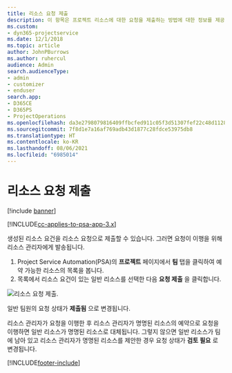 ```yaml
---
title: 리소스 요청 제출
description: 이 항목은 프로젝트 리소스에 대한 요청을 제출하는 방법에 대한 정보를 제공합니다.
ms.custom:
- dyn365-projectservice
ms.date: 12/1/2018
ms.topic: article
author: JohnPBurrows
ms.author: ruhercul
audience: Admin
search.audienceType:
- admin
- customizer
- enduser
search.app:
- D365CE
- D365PS
- ProjectOperations
ms.openlocfilehash: da3e2798079816409ffbcfed911c05f3d51307fef22c48d112802927828faeb2
ms.sourcegitcommit: 7f8d1e7a16af769adb43d1877c28fdce53975db8
ms.translationtype: HT
ms.contentlocale: ko-KR
ms.lasthandoff: 08/06/2021
ms.locfileid: "6985014"
---
```

# <a name="submitting-a-resource-request"></a>리소스 요청 제출

[!include [banner](../includes/psa-now-project-operations.md)]

[!INCLUDE[cc-applies-to-psa-app-3.x](../includes/cc-applies-to-psa-app-3x.md)]

생성된 리소스 요건을 리소스 요청으로 제출할 수 있습니다. 그러면 요청이 이행을 위해 리소스 관리자에게 발송됩니다.

1. Project Service Automation(PSA)의 **프로젝트** 페이지에서 **팀** 탭을 클릭하여 예약 가능한 리소스의 목록을 봅니다. 
2. 목록에서 리소스 요건이 있는 일반 리소스를 선택한 다음 **요청 제출** 을 클릭합니다.

![리소스 요청 제출.](media/RM-how-to-18.png)

일반 팀원의 요청 상태가 **제출됨** 으로 변경됩니다.

리소스 관리자가 요청을 이행한 후 리소스 관리자가 명명된 리소스의 예약으로 요청을 이행하면 일반 리소스가 명명된 리소스로 대체됩니다. 그렇지 않으면 일반 리소스가 팀에 남아 있고 리소스 관리자가 명명된 리소스를 제안한 경우 요청 상태가 **검토 필요** 로 변경됩니다.


[!INCLUDE[footer-include](../includes/footer-banner.md)]